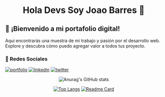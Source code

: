 <div align='center'>
  <h1 align='center'>Hola Devs Soy Joao Barres 👋</h1>
</div>

## 🚀 ¡Bienvenido a mi portafolio digital!
Aquí encontrarás una muestra de mi trabajo y pasión por el desarrollo web. Explore y descubra cómo puedo agregar valor a todos tus proyecto.

### 🔗 Redes Sociales
[![portfolio](https://img.shields.io/badge/my_portfolio-000?style=for-the-badge&logo=ko-fi&logoColor=white)](https://joaobarres.dev)
[![linkedin](https://img.shields.io/badge/linkedin-0A66C2?style=for-the-badge&logo=linkedin&logoColor=white)](https://linkedin.com/in/joao-barres)
[![twitter](https://img.shields.io/badge/twitter-1DA1F2?style=for-the-badge&logo=twitter&logoColor=white)](https://twitter.com/J_o_a_o_B)

<div align="center">

![Anurag's GitHub stats](https://github-readme-stats.vercel.app/api?username=Joaokiller360&show_icons=true&theme=dark&locale=es) 

[![Top Langs](https://github-readme-stats.vercel.app/api/top-langs/?username=Joaokiller360&layout=compact&theme=dark&locale=es)](https://github.com/Joaokiller360)
[![Readme Card](https://github-readme-stats.vercel.app/api/pin/?username=Joaokiller360&repo=protfolio-comunidad&theme=dark&locale=es)](https://github.com/Joaokiller360/portfolio)

</div>

<!--
**Joaokiller360/Joaokiller360** is a ✨ _special_ ✨ repository because its `README.md` (this file) appears on your GitHub profile.

Here are some ideas to get you started:

- 🔭 I’m currently working on ...
- 🌱 I’m currently learning ...
- 👯 I’m looking to collaborate on ...
- 🤔 I’m looking for help with ...
- 💬 Ask me about ...
- 📫 How to reach me: ...
- 😄 Pronouns: ...
- ⚡ Fun fact: ...
-->
